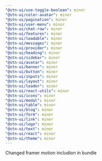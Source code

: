 ```yaml
---
"@stn-ui/use-toggle-boolean": minor
"@stn-ui/color-avatar": minor
"@stn-ui/pagination": minor
"@stn-ui/user-menu": minor
"@stn-ui/chat-row": minor
"@stn-ui/features": minor
"@stn-ui/loadable": minor
"@stn-ui/messages": minor
"@stn-ui/provider": minor
"@stn-ui/heading": minor
"@stn-ui/sidebar": minor
"@stn-ui/avatar": minor
"@stn-ui/banner": minor
"@stn-ui/button": minor
"@stn-ui/inputs": minor
"@stn-ui/layout": minor
"@stn-ui/loader": minor
"@stn-ui/react-utils": minor
"@stn-ui/icons": minor
"@stn-ui/modal": minor
"@stn-ui/table": minor
"@stn-ui/blog": minor
"@stn-ui/form": minor
"@stn-ui/link": minor
"@stn-ui/logo": minor
"@stn-ui/text": minor
"@stn-ui/react": minor
"@stn-ui/theme": minor
---
```


Changed framer motion includion in bundle
